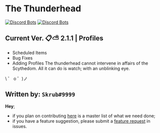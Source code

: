 # The Thunderhead
[![Discord Bots](https://top.gg/api/widget/lib/629799045954797609.svg)](https://top.gg/bot/629799045954797609) 
[![Discord Bots](https://top.gg/api/widget/status/629799045954797609.svg)](https://top.gg/bot/629799045954797609)

## Current Ver. 📋⛅ 2.1.1 | Profiles

 - Scheduled Items
 - Bug Fixes
 - Adding Profiles
The thunderhead cannot intervene in affairs of the Scythedom. All it can do is watch; with an unblinking eye.

\ ゜ o ゜)ノ 


## Written by: `Skrub#9999`

**Hey**;

- if you plan on contributing [here](https://trello.com/b/wtAYO1cr/thunderhead) is a master list of what we need done;
- if you have a feature suggestion, please submit a [feature request](https://github.com/humboldt123/the-thunderhead/issues/new?assignees=humboldt123&labels=enhancement&template=feature_request.md&title=%5BFEATURE+REQUEST%5D) in issues.

